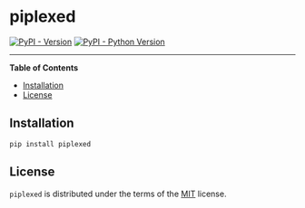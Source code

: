 # piplexed

[![PyPI - Version](https://img.shields.io/pypi/v/piplexed.svg)](https://pypi.org/project/piplexed)
[![PyPI - Python Version](https://img.shields.io/pypi/pyversions/piplexed.svg)](https://pypi.org/project/piplexed)

-----

**Table of Contents**

- [Installation](#installation)
- [License](#license)

## Installation

```console
pip install piplexed
```

## License

`piplexed` is distributed under the terms of the [MIT](https://spdx.org/licenses/MIT.html) license.
